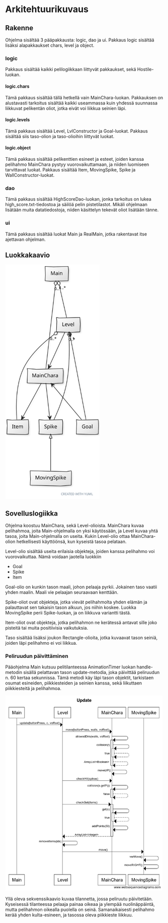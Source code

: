 # Arkitehtuurikuvaus
## Rakenne
Ohjelma sisältää 3 pääpakkausta: logic, dao ja ui. Pakkaus logic sisältää lisäksi alapakkaukset chars, level ja object.
### logic
Pakkaus sisältää kaikki pelilogiikkaan liittyvät pakkaukset, sekä Hostile-luokan.
#### logic.chars
Tämä pakkaus sisältää tällä hetkellä vain MainChara-luokan. Pakkauksen on alustavasti tarkoitus sisältää kaikki useammassa kuin yhdessä suunnassa liikkuvat pelikentän oliot, jotka eivät voi liikkua seinien läpi.
#### logic.levels
Tämä pakkaus sisältää Level, LvlConstructor ja Goal-luokat. Pakkaus sisältää siis taso-olion ja taso-olioihin liittyvät luokat.
#### logic.object
Tämä pakkaus sisältää pelikenttien esineet ja esteet, joiden kanssa pelihahmo MainChara pystyy vuorovaikuttamaan, ja niiden luomiseen tarvittavat luokat. Pakkaus sisältää Item, MovingSpike, Spike ja WallConstructor-luokat.
### dao
Tämä pakkaus sisältää HighScoreDao-luokan, jonka tarkoitus on lukea high_score.txt-tiedostoa ja säilöä pelin pistetilastot. Mikäli ohjelmaan lisätään muita datatiedostoja, niiden käsittelyn tekevät oliot lisätään tänne.
### ui
Tämä pakkaus sisältää luokat Main ja RealMain, jotka rakentavat itse ajettavan ohjelman.
## Luokkakaavio

<img src="https://github.com/ikpa/ot-harjoitustyo/blob/master/dokumentointi/alustavaluokkakaavio.svg" width="300">

## Sovelluslogiikka

Ohjelma koostuu MainChara, sekä Level-olioista. MainChara kuvaa pelihahmoa, joita Main-ohjelmalla on yksi käytössään,
ja Level kuvaa yhtä tasoa, joita Main-ohjelmalla on useita. Kukin Level-olio ottaa MainChara-olion hetkellisesti käyttöönsä, kun kyseistä tasoa pelataan.  

Level-olio sisältää useita erilaisia objekteja, joiden kanssa pelihahmo voi vuorovaikuttaa. Nämä voidaan jaotella luokkiin  
- Goal  
- Spike  
- Item    

Goal-olio on kunkin tason maali, johon pelaaja pyrkii. Jokainen taso vaatii yhden maalin. Maali vie pelaajan seuraavaan
kenttään.  

Spike-oliot ovat objekteja, jotka vievät pelihahmolta yhden elämän ja palauttavat sen takaisin tason alkuun, jos niihin koskee. Luokka MovingSpike perii Spike-luokan, ja on liikkuva variantti tästä.

Item-oliot ovat objekteja, jotka pelihahmon ne kerätessä antavat sille joko pisteitä tai muita positiivisia vaikutuksia.  

Taso sisältää lisäksi joukon Rectangle-olioita, jotka kuvaavat tason seiniä, joiden läpi pelihahmo ei voi liikkua.

### Peliruudun päivittäminen
Pääohjelma Main kutsuu pelitilanteessa AnimationTimer luokan handle-metodin sisällä pelattavan tason update-metodia, joka päivittää peliruudun n. 60 kertaa sekunnissa. Tämä metodi käy läpi tason objektit, tarkistaen osumat esineiden, piikkiesteiden ja seinien kanssa, sekä liikuttaen piikkiesteitä ja pelihahmoa.

<img src="https://github.com/ikpa/ot-harjoitustyo/blob/master/dokumentointi/update_sekvenssi.png" width="500">

Yllä oleva sekvenssikaavio kuvaa tilannetta, jossa peliruutu päivitetään. Kyseisessä tilanteessa pelaaja painaa oikeaa ja ylempää nuolinäppäintä, mutta pelihahmon oikealla puolella on seinä. Samanaikaisesti pelihahmo kerää yhden kulta-esineen, ja tasossa oleva piikkieste liikkuu.
